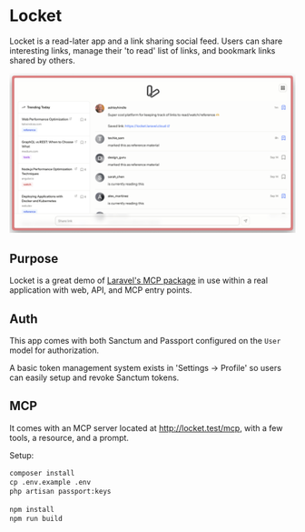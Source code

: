 # Locket

Locket is a read-later app and a link sharing social feed. Users can share interesting links, manage their 'to read' list of links, and bookmark links shared by others.

![screenshot](art/screenshot.png)

## Purpose

Locket is a great demo of [Laravel's MCP package](https://github.com/laravel/mcp) in use within a real application with web, API, and MCP entry points.

## Auth

This app comes with both Sanctum and Passport configured on the `User` model for authorization.

A basic token management system exists in 'Settings -> Profile' so users can easily setup and revoke Sanctum tokens.

## MCP

It comes with an MCP server located at http://locket.test/mcp, with a few tools, a resource, and a prompt.

Setup:

```shell
composer install
cp .env.example .env
php artisan passport:keys

npm install
npm run build
```
